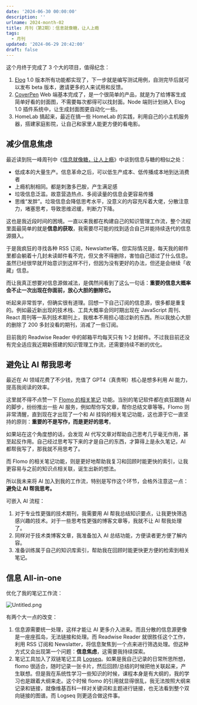 ```yaml
---
date: '2024-06-30 00:00:00'
description: ''
urlname: 2024-month-02
title: 月刊（第2期）：信息就像糖，让人上瘾
tags:
  - 月刊
updated: '2024-06-29 20:42:00'
draft: false
---
```


这个月终于完成了 3 个大的项目，值得纪念：

1. [Elog](https://elog.1874.cool/) 1.0 版本所有功能都实现了，下一步就是编写测试用例，自测完毕后就可以发布 beta 版本，邀请更多的人来试用和反馈。
2. [CoverPen](https://coverpen.1874.cool/) Web 端基本完成了，是一个很简单的产品，就是为了给博客生成简单好看的封面图，不需要每次都得可以找封面。Node 端则计划纳入 Elog 1.0 插件系统中，让生成封面图更自动化一些。
3. HomeLab 搞起来，最近在搞一些 HomeLab 的实践，利用自己的小主机服务器，搭建家庭影院，让自己和家里人能更方便的看电影。

## 减少信息焦虑


最近读到阮一峰周刊中《[信息就像糖，让人上瘾](https://github.com/ruanyf/weekly/blob/master/docs/issue-306.md#%E4%BF%A1%E6%81%AF%E5%B0%B1%E5%83%8F%E7%B3%96%E4%B8%80%E6%A0%B7%E4%B8%8A%E7%98%BE)》中谈到信息与糖的相似之处：

- 低成本的大量生产。信息革命之后，可以低生产成本、低传播成本地到达消费者
- 上瘾机制相同。都是刺激多巴胺，产生满足感
- 垃圾信息泛滥。故意营造热点、多阅读量的信息会更容易传播
- 思维“发胖”。垃圾信息会降低思考水平，没意义的内容充斥着大佬，分散注意力，堵塞思考，导致思维迟缓，判断力下降。

这也是我近段时间的困境。一直以来我都在构建自己的知识管理工作流，整个流程里面最简单的就是**信息的获取**，我需要尽可能的找到适合自己并能持续迭代的信息源摄入。


于是我疯狂的寻找各种 RSS 订阅，Newslatter等。但实际情况是，每天我的邮件里都会躺着十几封未读邮件看不完，但又舍不得删除，害怕自己错过了什么信息。虽然已经很早就开始意识到这样不行，但因为没有更好的办法，但还是会继续「收藏」信息。


而让我真正想要对信息源做减法，是偶然间看到了这么一句话：**重要的信息大概率会不止一次出现在你面前，放心大胆的删除它。**


听起来非常哲学，但确实很有道理。回想一下自己订阅的信息源，很多都是重复的。例如最近新出现的技术栈、工具大概率会同时期出现在 JavaScript 周刊、React 周刊等一系列技术期刊上，我根本不用担心错过新的东西。所以我放心大胆的删除了 200 多封没看的期刊，消减了一些订阅。


目前我的 Readwise Reader 中的邮箱平均每天只有 1-2 封邮件。不过我目前还没有完全适应我近期新搭建的知识管理工作流，还需要持续不断的优化。


## 避免让 AI 帮我思考


最近在 AI 领域花费了不少钱，充值了 GPT4（真贵啊）核心是想多利用 AI 能力，提高我阅读的效率。


这里就不得不点赞一下 [Flomo 的相关笔记](https://help.flomoapp.com/basic/xgbj.html) 功能。当别的笔记软件都在疯狂跟随 AI  的脚步，纷纷推出一些 AI 服务，例如帮你写文章，帮你总结文章等等。Flomo 则非常清醒，直到现在才出现了一个和 AI 挂钩的相关笔记功能，这也源于它一直坚持的原则：**重要的不是写作，而是更好的思考**。


如果站在这个角度想的话，会发现 AI 代写文章对帮助自己思考几乎毫无作用，甚至起反作用。自己经过思考写下来的才是自己的东西，才算得上是永久笔记，AI 都帮我写了，那我就不用思考了。


而 Flomo 的相关笔记功能，则是更好地帮助我复习和回顾时能更快的索引，让我更容易与之前的知识点相关联，诞生出新的想法。


所以我未来将 AI 加入到我的工作流，特别是写作这个环节，会格外注意这一点：**避免让 AI 帮我思考。**


可嵌入 AI 流程：

1. 对于专业性更强的技术期刊，我需要用 AI 帮我总结知识要点，让我更快筛选感兴趣的技术。对于一些思考性更强的博客文章等，我就不让 AI 帮我处理了。
2. 同样对于技术类博客文章，我准备加入 AI 总结功能，方便读者更方便了解内容。
3. 准备训练属于自己的知识库索引，帮助我在回顾时能更快更方便的检索到相关笔记。

## 信息 All-in-one


优化了我的笔记工作流：


![Untitled.png](https://image.1874.cool/blog/a718f1c14106cd4fd8ab226dbe88d788.png)


有两个大一点的改变：

1. 信息源需要统一处理，这样才能让 AI 更多介入进来。而且分散的信息源更像是一座座孤岛，无法链接和处理。而 Readwise Reader 就很胜任这个工作，利用 RSS 订阅和 Newslatter，将信息聚焦到一个点来进行筛选处理。但这种方式又会出现第一个问题：**信息焦虑**，这需要我持续探索。
2. 笔记工具加入了双链笔记工具 [Logseq](https://logseq.com/)。如果是我自己记录的日常所思所想，flomo 很适合，随时记录一张卡片，然后回顾/总结的时候把他关联起来，产生联想。但是我在系统性学习一些知识的时候，课程本身是有大纲的，我的学习也是跟着大纲来走。这个时候 flomo 的引用就显得很乱，我无法按照大纲来记录和链接，就像维基百科一样对关键词和主题进行链接，也无法看到整个双向链接的图谱。而 Logseq 则更适合做这件事。
